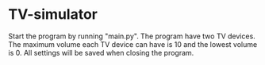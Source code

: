 # TV-simulator
Start the program by running "main.py".
The program have two TV devices.
The maximum volume each TV device can have is 10 and the lowest volume is 0.
All settings will be saved when closing the program.

